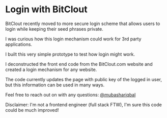 
# Login with BitClout

BitClout recently moved to more secure login scheme that allows users to login while keeping their seed phrases private.

I was curious how this login mechanism could work for 3rd party applications.

I built this very simple prototype to test how login might work.

I deconstructed the front end code from the BitClout.com website and created a login mechanism for any website.

The code currently updates the page with public key of the logged in user, but this information can be used in many ways.

Feel free to reach out on with any questions: [@mubashariqbal](https://bitclout.com/u/mubashariqbal)

Disclaimer: I'm not a frontend engineer (full stack FTW), I'm sure this code could be much improved!
